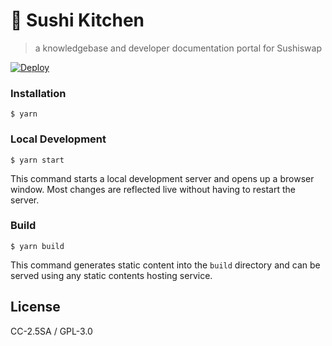 # 📖 Sushi Kitchen

> a knowledgebase and developer documentation portal for Sushiswap

[![Deploy](https://github.com/manifoldfinance/sushi-doc-portal/actions/workflows/deploy.yaml/badge.svg)](https://github.com/manifoldfinance/sushi-doc-portal/actions/workflows/deploy.yaml)



### Installation

```
$ yarn
```

### Local Development

```
$ yarn start
```

This command starts a local development server and opens up a browser window.
Most changes are reflected live without having to restart the server.

### Build

```
$ yarn build
```

This command generates static content into the `build` directory and can be
served using any static contents hosting service.

## License

CC-2.5SA / GPL-3.0
